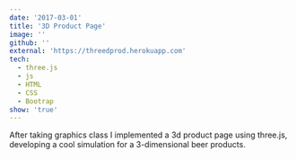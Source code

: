```yaml
---
date: '2017-03-01'
title: '3D Product Page'
image: ''
github: ''
external: 'https://threedprod.herokuapp.com'
tech:
  - three.js
  - js
  - HTML
  - CSS
  - Bootrap
show: 'true'
---
```


After taking graphics class I implemented a 3d product page using three.js, developing a cool simulation for a 3-dimensional beer products.
